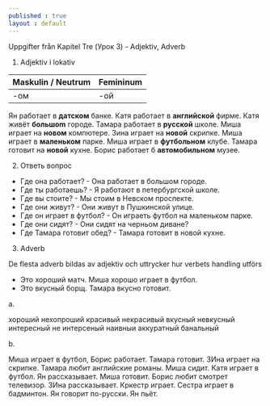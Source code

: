 ```yaml
---
published : true
layout : default
---
```


Uppgifter från Kapitel Tre (Урок 3) - Adjektiv, Adverb 

1. Adjektiv i lokativ

| Maskulin / Neutrum | Femininum |
------------- | -------------
| -ом | -ой |

Ян работает в **датском** банке. Катя работает в **английской** фирме. Катя живёт **большоm** городе.
Тамара работает в **русской** школе. Миша играет на **новом** компютере. Зина играет на **новой** скрипке. 
Миша играет в **маленьком** парке. Миша играет в **футбольном** клубе.
Тамара готовит на **новой** кухне. Борис работает б **автомобильном** музее. 

2. Ответь вопрос

- Где она работает? - Она работает в большом городе. 
- Где ты работаешь? - Я работают в петербургской школе.
- Где вы стоите?    - Мы стоим в Невском проспекте.
- Где они живут?    - Они живут в Пушкинской улице.
- Где он играет в футбол? - Он играеть футбол на маленьком парке.
- Где они сидят?     - Они сидят на черньом диване? 
- Где Тамара готовит обед? - Тамара готовит в новой кухне.

3. Adverb

De flesta adverb bildas av adjektiv och uttrycker hur verbets handling utförs

- Это хороший матч. Миша хорошо играет в футбол.
- Это вкусный борщ. Тамара вкусно готовит.

a.

хороший
нехопроший
красивый
некрасивый
вкусный
невкусный
интересный
не интерсеный
наивныи аккуратный 
банальный

b.

Миша играет в футбол, Борис работает. Тамара готовит. ЗИна играет на скрипке. Тамара любит английские романы. Миша сидит. Катя играет в футбол. Ян рассказывает. Миша готовит. Борис любит смотрет телевизор. ЗИна рассказывает. Кркестр играет. Сестра играет в бадминтон. Ян говорит по-русски. Ян пьёт. 

